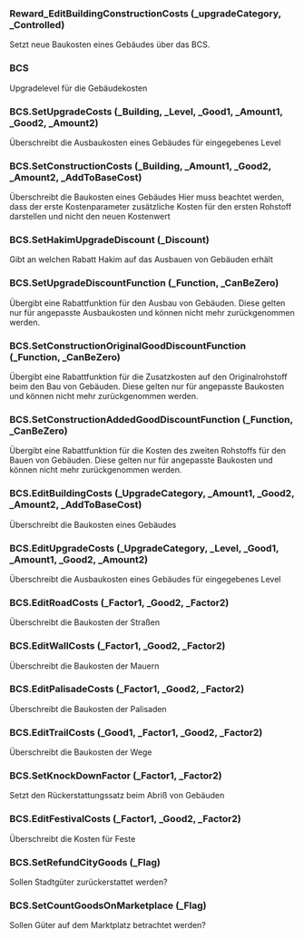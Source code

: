 ### Reward_EditBuildingConstructionCosts (_upgradeCategory, _Controlled)

Setzt neue Baukosten eines Gebäudes über das BCS.

### BCS

Upgradelevel für die Gebäudekosten

### BCS.SetUpgradeCosts (_Building, _Level, _Good1, _Amount1, _Good2, _Amount2)

Überschreibt die Ausbaukosten eines Gebäudes für eingegebenes Level

### BCS.SetConstructionCosts (_Building, _Amount1, _Good2, _Amount2, _AddToBaseCost)

Überschreibt die Baukosten eines Gebäudes
 Hier muss beachtet werden, dass der erste Kostenparameter zusätzliche Kosten für den ersten Rohstoff darstellen und nicht den neuen Kostenwert

### BCS.SetHakimUpgradeDiscount (_Discount)

Gibt an welchen Rabatt Hakim auf das Ausbauen von Gebäuden erhält

### BCS.SetUpgradeDiscountFunction (_Function, _CanBeZero)

Übergibt eine Rabattfunktion für den Ausbau von Gebäuden.
 Diese gelten nur für angepasste Ausbaukosten und können nicht mehr zurückgenommen werden.


### BCS.SetConstructionOriginalGoodDiscountFunction (_Function, _CanBeZero)

Übergibt eine Rabattfunktion für die Zusatzkosten auf den Originalrohstoff beim den Bau von Gebäuden.
 Diese gelten nur für angepasste Baukosten und können nicht mehr zurückgenommen werden.


### BCS.SetConstructionAddedGoodDiscountFunction (_Function, _CanBeZero)

Übergibt eine Rabattfunktion für die Kosten des zweiten Rohstoffs für den Bauen von Gebäuden.
 Diese gelten nur für angepasste Baukosten und können nicht mehr zurückgenommen werden.


### BCS.EditBuildingCosts (_UpgradeCategory, _Amount1, _Good2, _Amount2, _AddToBaseCost)

Überschreibt die Baukosten eines Gebäudes

### BCS.EditUpgradeCosts (_UpgradeCategory, _Level, _Good1, _Amount1, _Good2, _Amount2)

Überschreibt die Ausbaukosten eines Gebäudes für eingegebenes Level

### BCS.EditRoadCosts (_Factor1, _Good2, _Factor2)

Überschreibt die Baukosten der Straßen

### BCS.EditWallCosts (_Factor1, _Good2, _Factor2)

Überschreibt die Baukosten der Mauern

### BCS.EditPalisadeCosts (_Factor1, _Good2, _Factor2)

Überschreibt die Baukosten der Palisaden

### BCS.EditTrailCosts (_Good1, _Factor1, _Good2, _Factor2)

Überschreibt die Baukosten der Wege

### BCS.SetKnockDownFactor (_Factor1, _Factor2)

Setzt den Rückerstattungssatz beim Abriß von Gebäuden

### BCS.EditFestivalCosts (_Factor1, _Good2, _Factor2)

Überschreibt die Kosten für Feste

### BCS.SetRefundCityGoods (_Flag)

Sollen Stadtgüter zurückerstattet werden?

### BCS.SetCountGoodsOnMarketplace (_Flag)

Sollen Güter auf dem Marktplatz betrachtet werden?

